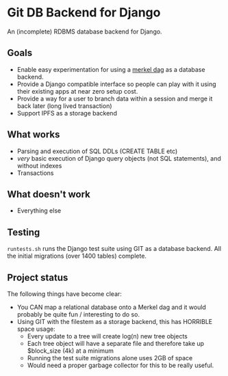 # Git DB Backend for Django

An (incomplete) RDBMS database backend for Django.

## Goals

* Enable easy experimentation for using a [merkel dag](https://github.com/ipfs/specs/tree/master/merkledag) as a database backend.
* Provide a Django compatible interface so people can play with it using their existing apps at near zero setup cost.
* Provide a way for a user to branch data within a session and merge it back later (long lived transaction)
* Support IPFS as a storage backend

## What works

* Parsing and execution of SQL DDLs (CREATE TABLE etc)
* _very_ basic execution of Django query objects (not SQL statements), and without indexes
* Transactions

## What doesn't work

* Everything else

## Testing

`runtests.sh` runs the Django test suite using GIT as a database backend. All the initial migrations (over 1400 tables) complete.

## Project status

The following things have become clear:

* You CAN map a relational database onto a Merkel dag and it would probably be quite fun / interesting to do so.
* Using GIT with the filestem as a storage backend, this has HORRIBLE space usage:
    - Every update to a tree will create log(n) new tree objects
    - Each tree object will have a separate file and therefore take up $block_size (4k) at a minimum
    - Running the test suite migrations alone uses 2GB of space
    - Would need a proper garbage collector for this to be really useful.
